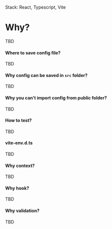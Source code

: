 Stack: React, Typescript, Vite

# Why?

TBD

#### Where to save config file?

TBD

#### Why config can be saved in `src` folder?

TBD

#### Why you can't import config from public folder?

TBD

#### How to test?

TBD

#### vite-env.d.ts

TBD

#### Why context?

TBD

#### Why hook?

TBD

#### Why validation?

TBD